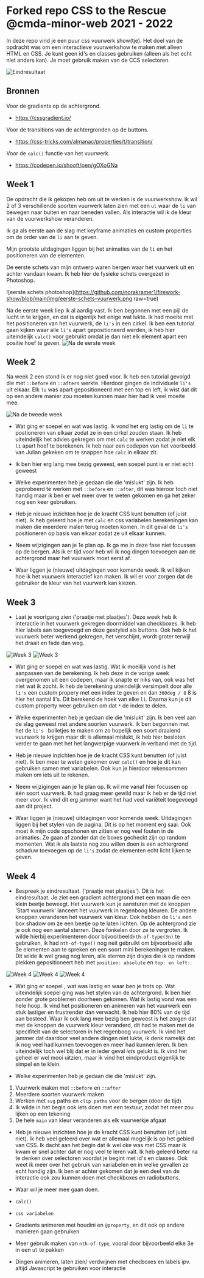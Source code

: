 # Forked repo CSS to the Rescue @cmda-minor-web 2021 - 2022

In deze repo vind je een puur css vuurwerk show(tje). Het doel van de opdracht was om een interactieve vuurwerkshow te maken met alleen HTML en CSS. Je kunt geen id's en classes gebruiken (alleen als het echt niet anders kan). Je moet gebruik maken van de CCS selectoren.

![Eindresultaat](https://github.com/norakramer1/firework-show/blob/main/img/eind-res.png?raw=true)

## Bronnen

Voor de gradients op de achtergrond.
- https://cssgradient.io/

Voor de transitions van de achtergronden op de buttons.
- https://css-tricks.com/almanac/properties/t/transition/

Voor de `calc()` functie van het vuurwerk.
- https://codepen.io/shooft/pen/gOXoGNa

## Week 1
De opdracht die ik gekozen heb om uit te werken is de vuurwerkshow. Ik wil 2 of 3 verschillende soorten vuurwerk laten zien met een `ul` waar de `li` van bewegen naar buiten en naar beneden vallen. Als interactie wil ik de kleur van de vuurwerkshow veranderen.

Ik ga als eerste aan de slag met keyframe animaties en custom properties om de order van de `li` aan te geven.

Mijn grootste uitdagingen liggen bij het animaties van de `li` en het positioneren van de elementen.

De eerste schets van mijn ontwerp waren bergen waar het vuurwerk uit en achter vandaan kwam. Ik heb hier de fysieke schets overgezet in Photoshop.

![eerste schets photoshop](https://github.com/norakramer1/firework-show/blob/main/img/eerste-schets-vuurwerk.png raw=true)

Na de eerste week liep ik al aardig vast. Ik ben begonnen met een pijl de lucht in te krijgen, en dat is eigenlijk het enige wat lukte. Ik had moeite met het positioneren van het vuurwerk, de `li's` in een cirkel. Ik ben een tutorial gaan kijken waar alle `li's` apart gepositioneerd werden, ik heb hier uiteindelijk `calc()` voor gebruikt omdat je dan niet elk element apart een positie hoef te geven.
![Na de eerste week](https://github.com/norakramer1/firework-show/blob/main/img/eerste-week.png?raw=true)

## Week 2
Na week 2 een stond ik er nog niet goed voor. Ik heb een tutorial gevolgd die met `::before` en `::afters` werkte. Hierdoor gingen de individuele `li's` uit elkaar. Elk `li` was apart gepositioneerd met een top en left, ik wist dat dit op een andere manier zou moeten kunnen maar hier had ik veel moeite mee.

![Na de tweede week](https://github.com/norakramer1/firework-show/blob/main/img/tweede-week.png?raw=true)

- Wat ging er soepel en wat was lastig.
Ik vond het erg lastig om de `li` te postioneren van elkaar zodat ze in een cirkel zouden staan. Ik heb uiteindelijk het advies gekregen om met `calc` te werken zodat je niet elk `li` apart hoef te berekenen. Ik heb naar een codepen van het voorbeeld van Julian gekeken om te snappen hoe `calc` in elkaar zit.

- Ik ben hier erg lang mee bezig geweest, een soepel punt is er niet echt geweest

- Welke experimenten heb je gedaan die die 'mislukt' zijn.
Ik heb geprobeerd te werken met `::before` en `::after`, dit was hieroor toch niet handig maar ik ben er wel meer over te weten gekomen en ga het zeker nog een keer gebruiken.

- Heb je nieuwe inzichten hoe je de kracht CSS kunt benutten (of juist niet).
Ik heb geleerd hoe je met `calc` en css variabelen berekeningen kan maken die meerdere malen terug moeten komen. In dit geval de `li's` positioneren op basis van elkaar zodat ze uit elkaar kunnen.

- Neem wijzigingen aan je 1e plan op.
Ik ga me in deze fase niet focussen op de bergen. Als ik er tijd voor heb wil ik nog dingen toevoegen aan de achtergrond maar het vuurwerk moet eerst af.

- Waar liggen je (nieuwe) uitdagingen voor komende week.
Ik wil kijken hoe ik het vuurwerk interactief kan maken. Ik wil er voor zorgen dat de gebruiker de kleur van het vuurwerk kan kiezen.

## Week 3
- Laat je voortgang zien ('praatje met plaatjes').
Deze week heb ik interactie in het vuurwerk gekregen doormiddel van checkboxes. Ik heb hier labels aan toegevoegd en deze gestyled als buttons. Ook heb ik het vuurwerk beter werkend gekregen, het verschijnt, wordt groter terwijl het draait en fade dan weg. 

![Week 3](https://github.com/norakramer1/firework-show/blob/main/img/week-3.png?raw=true)
![Week 3](https://github.com/norakramer1/firework-show/blob/main/img/week-3-2.png?raw=true)

- Wat ging er soepel en wat was lastig.
Wat ik moeilijk vond is het aanpassen van de berekening. Ik heb deze in de vorige week overgenomen uit een codepen, maar ik snapte er niks van, ook was het niet wat ik zocht. Ik heb de berekening uiteindelijk versimpelt door alle `li's` een custom propery met een index te geven en dan `360deg / 8` 8 is hier het aantal li's. Dit berekend de hoek van elke `li`. Daarna kun je dit custom property weer gebruiken om dat `*` de index te delen. 

- Welke experimenten heb je gedaan die die 'mislukt' zijn.
Ik ben veel aan de slag geweest met andere soorten vuurwerk. Ik ben begonnen met het de `li's ` bolletjes te maken om zo hopelijk een soort draaiend vuurwerk te krijgen maar dit is allemaal mislukt, ik heb hier besloten verder te gaan met het het langwerpige vuurwerk in verband met de tijd.

- Heb je nieuwe inzichten hoe je de kracht CSS kunt benutten (of juist niet).
Ik ben meer te weten gekomen over `calc()` en hoe je dit kan gebruiken samen met variabelen. Ook kun je hierdoor rekensommen maken om iets uit te rekenen.

- Neem wijzigingen aan je 1e plan op.
Ik wil me vanaf hier focussen op één soort vuurwerk. Ik had graag meer gewild maar ik heb er de tijd niet meer voor. Ik vind dit erg jammer want het had veel variëteit toegevoegd aan dit project.

- Waar liggen je (nieuwe) uitdagingen voor komende week.
Uitdagingen liggen bij het stylen van de pagina. Dit is op het moment erg saai. Ook moet ik mijn code opschonen en zitten er nog veel fouten in de animaties. Ze gaan af zonder dat de boxes gecheckt zijn op random momenten. Wat ik als laatste nog zou willen doen is een achtergrond schaduw toevoegen op de `li's` zodat de elementen echt licht lijken te geven.

## Week 4
- Bespreek je eindresultaat. ('praatje met plaatjes').
Dit is het eindresultaat. Je ziet een gradient achtergrond met een maan die een klein beetje beweegt. Het vuurwerk kun je aansturen met de knoppen 'Start vuurwerk' lanceert het vuurwerk in regenboog kleuren. De andere knoppen veranderen het vuurwerk van kleur. Ook hebben de `li's` een box shadow om ze een beetje op te laten lichten. Op de achtergrond zie je ook nog een aantal sterren. Deze fonkelen door ze te vergroten. Ik wilde hierbij experimenteren door bijvoorbeeld`nth-of-type(3n)` te gebruiken, ik had `nth-of-type()` nog neit gebruikt om bijvoorbeeld alle 3e elementen aan te spreken en een soort mini berekeningen te maken. Dit wilde ik wel graag nog leren, alle sterren zijn divjes die ik op random plekken gepositioneert heb met `position: absolute` en `top: en left:`.

![Week 4](https://github.com/norakramer1/firework-show/blob/main/img/eind-res.png?raw=true)
![Week 4](https://github.com/norakramer1/firework-show/blob/main/img/week-4-1.png?raw=true)
![Week 4](https://github.com/norakramer1/firework-show/blob/main/img/week-4-2.png?raw=true)

- Wat ging er soepel , wat was lastig en waar ben je trots op.
Wat uiteindelijk soepel ging was het stylen van de achtergrond. Ik ben hier zonder grote problemen doorheen gekomen. 
Wat ik lastig vond was een hele hoop. Ik vind het positioneren en animeren van het vuurwerk een stuk lastiger en frustrender dan verwacht. Ik heb hier 80% van de tijd aan besteed. Waar ik ook lang mee bezig ben geweest is het zorgen dat met de knoppen de vuurwerk kleur veranderd, dit had te maken met de specifiteit van de selectoren in het regenboog vuurwerk. Ik vind het jammer dat daardoor veel andere dingen niet lukte, ik denk namelijk dat ik nog veel had kunnen toevoegen en meer had kunnen leren.
Ik ben uiteindelijk toch wel blij dat er in ieder geval *iets* gelukt is. Ik vind het geheel er wel mooi uitzien, maar ik vind het eindproduct eigenlijk te simpel en te klein.

- Welke experimenten heb je gedaan die die 'mislukt' zijn.
1. Vuurwerk maken met `::before` en  `::after`
2. Meerdere soorten vuurwerk maken
3. Werken met `svg` paths en `clip paths` voor de bergen (door de tijd)
4. Ik wilde in het begin ook iets doen met een textuur, zodat het meer zou lijken op een tekening
5. De hele `main` van kleur veranderen als elk vuurwerkje afgaat

- Heb je nieuwe inzichten hoe je de kracht CSS kunt benutten (of juist niet).
Ik heb veel geleerd over wat er allemaal mogelijk is op het gebied van CSS. Ik dacht aan het begin dat ik wel oke was met CSS maar ik kwam er snel achter dat er nog veel te leren valt. Ik heb geleerd beter na te denken over selectoren voordat je begint met id's en classes. Ook weet ik meer over het gebruik van variabelen en in welke gevallen ze echt handig zijn. Ik ben er achter gekomen dat je een deel van de interactie ook zou kunnen doen met checkboxes en radiobuttons. 


- Waar wil je meer mee gaan doen.

- `calc()`
- `css variabelen`
- Gradients animeren met houdini en `@property`, en dit ook op andere manieren gaan gebruiken
- Meer gebruik maken van `nth-of-type`, vooral door bijvoorbeeld elke 3e in een `ul` te pakken
- Dingen animeren, laten zien/ verdwijnen met checboxes en labels ipv. altijd Javascript te gebruiken voor interactie